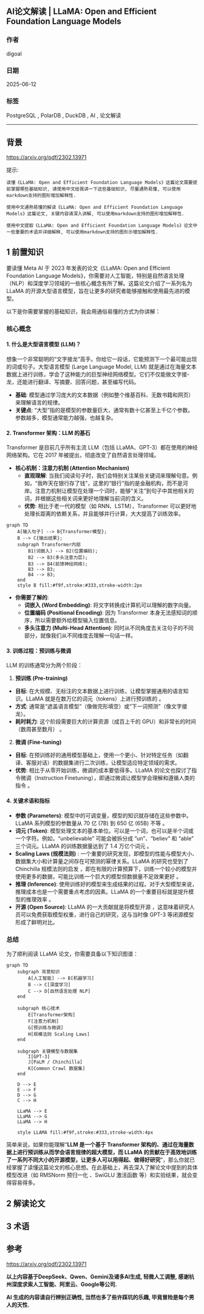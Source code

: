 ## AI论文解读 | LLaMA: Open and Efficient Foundation Language Models
        
### 作者        
digoal        
        
### 日期        
2025-06-12        
        
### 标签        
PostgreSQL , PolarDB , DuckDB , AI , 论文解读        
        
----        
        
## 背景       
      
https://arxiv.org/pdf/2302.13971        
        
提示:        
```        
读懂《LLaMA: Open and Efficient Foundation Language Models》这篇论文需要提前掌握哪些基础知识, 请使用中文给我讲一下这些基础知识, 尽量通熟易懂, 可以使用markdown支持的图形增加解释性.        
        
使用中文通熟易懂的解读《LLaMA: Open and Efficient Foundation Language Models》这篇论文, 关键内容请深入讲解, 可以使用markdown支持的图形增加解释性.        
        
使用中文提取《LLaMA: Open and Efficient Foundation Language Models》论文中一些重要的术语并详细解释, 可以使用markdown支持的图形示增加解释性.        
```        
        
## 1 前置知识  
  
要读懂 Meta AI 于 2023 年发表的论文《LLaMA: Open and Efficient Foundation Language Models》，你需要对人工智能，特别是自然语言处理（NLP）和深度学习领域的一些核心概念有所了解。这篇论文介绍了一系列名为 LLaMA 的开源大型语言模型，旨在让更多的研究者能够接触和使用最先进的模型。

以下是你需要掌握的基础知识，我会用通俗易懂的方式为你讲解：

### 核心概念

#### 1. 什么是大型语言模型 (LLM)？

想象一个非常聪明的“文字接龙”高手。你给它一段话，它能预测下一个最可能出现的词或句子。大型语言模型 (Large Language Model, LLM) 就是通过在海量文本数据上进行训练，学会了这种能力的巨型神经网络模型。它们不仅能做文字接-龙，还能进行翻译、写摘要、回答问题，甚至编写代码。

* **基础**: 模型通过学习庞大的文本数据（例如整个维基百科、无数书籍和网页）来理解语言的规律。
* **关键点**: “大型”指的是模型的参数量巨大，通常有数十亿甚至上千亿个参数。参数越多，模型通常能力越强，也越复杂。

#### 2. Transformer 架构：LLM 的基石

Transformer 是目前几乎所有主流 LLM（包括 LLaMA、GPT-3）都在使用的神经网络架构。它在 2017 年被提出，彻底改变了自然语言处理领域。

* **核心机制：注意力机制 (Attention Mechanism)**
    * **直观理解**: 当我们阅读句子时，我们会特别关注某些关键词来理解句意。例如，“我昨天在银行存了钱”，这里的“银行”指的是金融机构，而不是河岸。注意力机制让模型在处理一个词时，能够“关注”到句子中其他相关的词，并根据这些相关词来更好地理解当前词的含义。
    * **优势**: 相比于老一代的模型（如 RNN、LSTM），Transformer 可以更好地处理长距离的依赖关系，并且能够并行计算，大大提高了训练效率。

```mermaid
graph TD
    A[输入句子] --> B{Transformer模型};
    B --> C{输出结果};
    subgraph Transformer内部
        B1(词嵌入) --> B2(位置编码);
        B2 --> B3(多头注意力层);
        B3 --> B4(前馈神经网络);
        B3 --> B3;
        B4 --> B3;
    end
    style B fill:#f9f,stroke:#333,stroke-width:2px
```

* **你需要了解的**:
    * **词嵌入 (Word Embedding)**: 将文字转换成计算机可以理解的数字向量。
    * **位置编码 (Positional Encoding)**: 因为 Transformer 本身无法感知词的顺序，所以需要额外给模型输入位置信息。
    * **多头注意力 (Multi-Head Attention)**: 同时从不同角度去关注句子的不同部分，就像我们从不同维度去理解一句话一样。

#### 3. 训练过程：预训练与微调

LLM 的训练通常分为两个阶段：

1.   **预训练 (Pre-training)**  
- **目标**: 在大规模、无标注的文本数据上进行训练，让模型掌握通用的语言知识。LLaMA 就是在数万亿的词元（tokens）上进行预训练的  。
- **方式**: 通常是“遮盖语言模型”（像做完形填空）或“下一词预测”（像文字接龙）。
- **耗时耗力**: 这个阶段需要巨大的计算资源（成百上千的 GPU）和非常长的时间（数周甚至数月）  。
  
2.   **微调 (Fine-tuning)**  
- **目标**: 在预训练好的通用模型基础上，使用一个更小、针对特定任务（如翻译、客服对话）的数据集进行二次训练，让模型适应特定领域的需求。
- **优势**: 相比于从零开始训练，微调的成本要低得多。LLaMA 的论文也探讨了指令微调（Instruction Finetuning），即通过微调让模型学会理解和遵循人类的指令  。

#### 4. 关键术语和指标

*  **参数 (Parameters)**: 模型中的可调变量，模型的知识就存储在这些参数中。LLaMA 系列模型的参数量从 70 亿 (7B) 到 650 亿 (65B) 不等  。
*  **词元 (Token)**: 模型处理文本的基本单位。可以是一个词，也可以是半个词或一个字符。例如，“unbelievable” 可能会被拆分成 “un”、“believ” 和 “able” 三个词元。LLaMA 的训练数据量达到了 1.4 万亿个词元  。
*  **Scaling Laws (规模法则)**   : 一个重要的研究发现，即模型的性能与模型大小、数据集大小和计算量之间存在可预测的幂律关系。LLaMA 的研究也受到了 Chinchilla 规模法则的启发   ，即在有限的计算预算下，训练一个较小的模型并使用更多的数据，可能比训练一个巨大的模型但数据量不足效果更好  。
*  **推理 (Inference)**: 使用训练好的模型来生成结果的过程。对于大型模型来说，推理成本也是一个需要重点考虑的因素。LLaMA 的一个重要目标就是提升模型的推理效率  。
*  **开源 (Open Source)**: LLaMA 的一大贡献就是将模型开源  ，这意味着研究人员可以免费获取模型权重，进行自己的研究，这与当时像 GPT-3 等闭源模型形成了鲜明对比。

### 总结

为了顺利阅读 LLaMA 论文，你需要具备以下知识图谱：

```mermaid
graph TD
    subgraph 背景知识
        A[人工智能] --> B[机器学习]
        B --> C[深度学习]
        C --> D[自然语言处理 NLP]
    end

    subgraph 核心技术
        E[Transformer架构]
        F[注意力机制]
        G[预训练与微调]
        H[规模法则 Scaling Laws]
    end

    subgraph 关键模型与数据集
        I[GPT-3]
        J[PaLM / Chinchilla]
        K[Common Crawl 数据集]
    end

    D --> E
    E --> F
    D --> G
    C --> H

    LLaMA --> E
    LLaMA --> G
    LLaMA --> H

    style LLAMA fill:#f9f,stroke:#333,stroke-width:4px
```

 简单来说，如果你能理解“**LLM 是一个基于 Transformer 架构的、通过在海量数据上进行预训练从而学会语言规律的超大模型，而 LLaMA 的贡献在于高效地训练了一系列不同大小的开源模型，让更多人可以用得起、做得好研究**”，那么你就已经掌握了读懂这篇论文的核心思想。在此基础上，再去深入了解论文中提到的具体模型改进（如 RMSNorm 预归一化   、SwiGLU 激活函数   等）和实验结果，就会变得容易得多。
  
## 2 解读论文  
  

  
## 3 术语  
  

  
## 参考        
        
https://arxiv.org/pdf/2302.13971        
        
        
<b> 以上内容基于DeepSeek、Qwen、Gemini及诸多AI生成, 轻微人工调整, 感谢杭州深度求索人工智能、阿里云、Google等公司. </b>        
        
<b> AI 生成的内容请自行辨别正确性, 当然也多了些许踩坑的乐趣, 毕竟冒险是每个男人的天性.  </b>        
  
  
